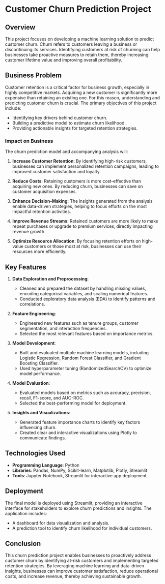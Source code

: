 # Customer Churn Prediction Project

## Overview

This project focuses on developing a machine learning solution to predict customer churn. Churn refers to customers leaving a business or discontinuing its services. Identifying customers at risk of churning can help businesses take proactive measures to retain them, thereby increasing customer lifetime value and improving overall profitability.

## Business Problem

Customer retention is a critical factor for business growth, especially in highly competitive markets. Acquiring a new customer is significantly more expensive than retaining an existing one. For this reason, understanding and predicting customer churn is crucial. The primary objectives of this project include:

- Identifying key drivers behind customer churn.
- Building a predictive model to estimate churn likelihood.
- Providing actionable insights for targeted retention strategies.

### Impact on Business

The churn prediction model and accompanying analysis will:

1. **Increase Customer Retention**: By identifying high-risk customers, businesses can implement personalized retention campaigns, leading to improved customer satisfaction and loyalty.

2. **Reduce Costs**: Retaining customers is more cost-effective than acquiring new ones. By reducing churn, businesses can save on customer acquisition expenses.

3. **Enhance Decision-Making**: The insights generated from the analysis enable data-driven strategies, helping to focus efforts on the most impactful retention activities.

4. **Improve Revenue Streams**: Retained customers are more likely to make repeat purchases or upgrade to premium services, directly impacting revenue growth.

5. **Optimize Resource Allocation**: By focusing retention efforts on high-value customers or those most at risk, businesses can use their resources more efficiently.

## Key Features

1. **Data Exploration and Preprocessing**:

   - Cleaned and prepared the dataset by handling missing values, encoding categorical variables, and scaling numerical features.
   - Conducted exploratory data analysis (EDA) to identify patterns and correlations.

2. **Feature Engineering**:

   - Engineered new features such as tenure groups, customer segmentation, and interaction frequencies.
   - Selected the most relevant features based on importance metrics.

3. **Model Development**:

   - Built and evaluated multiple machine learning models, including Logistic Regression, Random Forest Classifier, and Gradient Boosting Classifier.
   - Used hyperparameter tuning (RandomizedSearchCV) to optimize model performance.

4. **Model Evaluation**:

   - Evaluated models based on metrics such as accuracy, precision, recall, F1-score, and AUC-ROC.
   - Selected the best-performing model for deployment.

5. **Insights and Visualizations**:

   - Generated feature importance charts to identify key factors influencing churn.
   - Created clear and interactive visualizations using Plotly to communicate findings.

## Technologies Used

- **Programming Language**: Python
- **Libraries**: Pandas, NumPy, Scikit-learn, Matplotlib, Plotly, Streamlit
- **Tools**: Jupyter Notebook, Streamlit for interactive app deployment

## Deployment

The final model is deployed using Streamlit, providing an interactive interface for stakeholders to explore churn predictions and insights. The application includes:

- A dashboard for data visualization and analysis.
- A prediction tool to identify churn likelihood for individual customers.



## Conclusion

This churn prediction project enables businesses to proactively address customer churn by identifying at-risk customers and implementing targeted retention strategies. By leveraging machine learning and data-driven insights, businesses can improve customer satisfaction, reduce operational costs, and increase revenue, thereby achieving sustainable growth.

